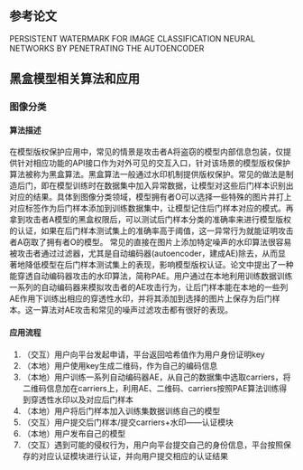 ## 参考论文
PERSISTENT WATERMARK FOR IMAGE CLASSIFICATION NEURAL NETWORKS BY PENETRATING THE AUTOENCODER

## 黑盒模型相关算法和应用
### 图像分类
#### 算法描述
在模型版权保护应用中，常见的情景是攻击者A将盗窃的模型内部信息包装，仅提供针对相应功能的API接口作为对外可见的交互入口，针对该场景的模型版权保护算法被称为黑盒算法。黑盒算法一般通过水印机制提供版权保护。常见的做法是制造后门，即在模型训练时在数据集中加入异常数据，让模型对这些后门样本识别出对应的结果。具体到图像分类领域，模型拥有者O可以选择一些特殊的图片并打上对应标签作为后门样本添加到训练数据集中，让模型记住后门样本对应的模式。再拿到攻击者A模型的黑盒权限后，可以测试后门样本分类的准确率来进行模型版权的认证，如果在后门样本测试集上的准确率高于阈值，这一异常行为就能证明攻击者A窃取了拥有者O的模型。
常见的直接在图片上添加特定噪声的水印算法很容易被攻击者通过过滤器，尤其是自动编码器(autoencoder，建成AE)除去，从而显著地降低模型在后门样本测试集上的表现，影响模型版权认证。论文中提出了一种能穿透自动编码器攻击的水印算法，简称PAE。用户通过在本地利用训练数据训练一系列的自动编码器来模拟攻击者的AE攻击行为，让后门样本能在本地的一些列AE作用下训练出相应的穿透性水印，并将其添加到选择的图片上保存为后门样本。这一算法对AE攻击和常见的噪声过滤攻击都有很好的表现。

#### 应用流程
1. （交互）用户向平台发起申请，平台返回哈希值作为用户身份证明key
2. （本地）用户使用key生成二维码，作为自己的编码信息
3. （本地）用户训练一系列自动编码器AE，从自己的数据集中选取carriers，将二维码信息加在carriers上，利用AE、二维码、carriers按照PAE算法训练得到穿透性水印以及对应后门样本
4. （本地）用户将后门样本加入训练集数据训练自己的模型
5. （交互）用户提交后门样本/提交carriers+水印——认证模块
6. （本地）用户发布自己的模型
7. （交互）遇到可能的侵权行为，用户向平台提交自己的身份信息，平台按照保存的对应认证模块进行认证，并向用户提交相应的认证结果
